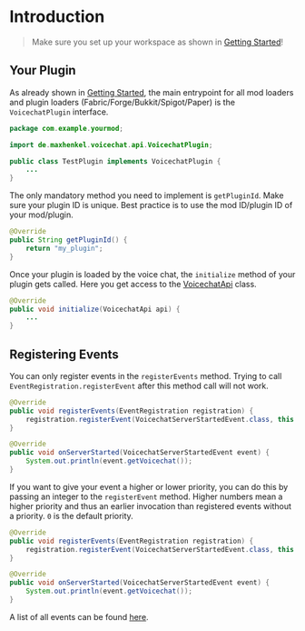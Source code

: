 # Introduction

> Make sure you set up your workspace as shown in [Getting Started](getting_started.md)!


## Your Plugin

As already shown in [Getting Started](getting_started.md),
the main entrypoint for all mod loaders and plugin loaders (Fabric/Forge/Bukkit/Spigot/Paper) is the `VoicechatPlugin` interface.

```java
package com.example.yourmod;

import de.maxhenkel.voicechat.api.VoicechatPlugin;

public class TestPlugin implements VoicechatPlugin {
    ...
}
```

The only mandatory method you need to implement is `getPluginId`.
Make sure your plugin ID is unique.
Best practice is to use the mod ID/plugin ID of your mod/plugin.

```java
@Override
public String getPluginId() {
    return "my_plugin";
}
```

Once your plugin is loaded by the voice chat, the `initialize` method of your plugin gets called.
Here you get access to the [VoicechatApi](https://voicechat.modrepo.de/de/maxhenkel/voicechat/api/VoicechatApi.html) class.

```java
@Override
public void initialize(VoicechatApi api) {
    ...
}
```

## Registering Events

You can only register events in the `registerEvents` method.
Trying to call `EventRegistration.registerEvent` after this method call will not work.

```java
@Override
public void registerEvents(EventRegistration registration) {
    registration.registerEvent(VoicechatServerStartedEvent.class, this::onServerStarted);
}

@Override
public void onServerStarted(VoicechatServerStartedEvent event) {
    System.out.println(event.getVoicechat());
}
```

If you want to give your event a higher or lower priority, you can do this by passing an integer to the `registerEvent` method.
Higher numbers mean a higher priority and thus an earlier invocation than registered events without a priority.
`0` is the default priority.

```java
@Override
public void registerEvents(EventRegistration registration) {
    registration.registerEvent(VoicechatServerStartedEvent.class, this::onServerStarted, 100);
}

@Override
public void onServerStarted(VoicechatServerStartedEvent event) {
    System.out.println(event.getVoicechat());
}
```

A list of all events can be found [here](https://voicechat.modrepo.de/de/maxhenkel/voicechat/api/events/package-summary.html).
